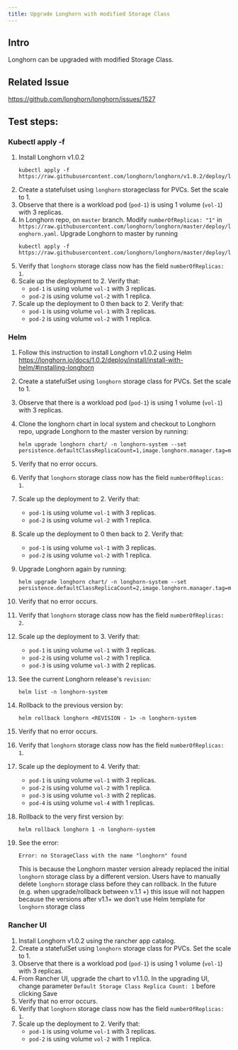 ```yaml
---
title: Upgrade Longhorn with modified Storage Class
---
```


## Intro

Longhorn can be upgraded with modified Storage Class.

## Related Issue
https://github.com/longhorn/longhorn/issues/1527

## Test steps:
### Kubectl apply -f
1. Install Longhorn v1.0.2
   ```
   kubectl apply -f https://raw.githubusercontent.com/longhorn/longhorn/v1.0.2/deploy/longhorn.yaml
   ```
1. Create a statefulset using `longhorn` storageclass for PVCs. Set the scale to 1.
1. Observe that there is a workload pod (`pod-1`) is using 1 volume (`vol-1`) with 3 replicas.
1. In Longhorn repo, on `master` branch. Modify `numberOfReplicas: "1"` in `https://raw.githubusercontent.com/longhorn/longhorn/master/deploy/longhorn.yaml`. Upgrade Longhorn to master by running
   ```
   kubectl apply -f https://raw.githubusercontent.com/longhorn/longhorn/master/deploy/longhorn.yaml
   ```
1. Verify that `longhorn` storage class now has the field `numberOfReplicas: 1`.
1. Scale up the deployment to 2. Verify that:
   * `pod-1` is using volume `vol-1` with 3 replicas.
   * `pod-2` is using volume `vol-2` with 1 replica.
1. Scale up the deployment to 0 then back to 2. Verify that:
   * `pod-1` is using volume `vol-1` with 3 replicas.
   * `pod-2` is using volume `vol-2` with 1 replica.

### Helm
1. Follow this instruction to install Longhorn v1.0.2 using Helm https://longhorn.io/docs/1.0.2/deploy/install/install-with-helm/#installing-longhorn
1. Create a statefulSet using `longhorn` storage class for PVCs. Set the scale to 1.
1. Observe that there is a workload pod (`pod-1`) is using 1 volume (`vol-1`) with 3 replicas.
1. Clone the longhorn chart in local system and checkout to Longhorn repo, upgrade Longhorn to the master version by running:
   ```
   helm upgrade longhorn chart/ -n longhorn-system --set persistence.defaultClassReplicaCount=1,image.longhorn.manager.tag=master
   ```
1. Verify that no error occurs.
1. Verify that `longhorn` storage class now has the field `numberOfReplicas: 1`.
1. Scale up the deployment to 2. Verify that:
   * `pod-1` is using volume `vol-1` with 3 replicas.
   * `pod-2` is using volume `vol-2` with 1 replica.
1. Scale up the deployment to 0 then back to 2. Verify that:
   * `pod-1` is using volume `vol-1` with 3 replicas.
   * `pod-2` is using volume `vol-2` with 1 replica.
1. Upgrade Longhorn again by running:
   ```
   helm upgrade longhorn chart/ -n longhorn-system --set persistence.defaultClassReplicaCount=2,image.longhorn.manager.tag=master
   ```
1. Verify that no error occurs.
1. Verify that `longhorn` storage class now has the field `numberOfReplicas: 2`.
1. Scale up the deployment to 3. Verify that:
   * `pod-1` is using volume `vol-1` with 3 replicas.
   * `pod-2` is using volume `vol-2` with 1 replica.
   * `pod-3` is using volume `vol-3` with 2 replicas.
1. See the current Longhorn release's `revision`:
   ```
   helm list -n longhorn-system
   ```
1. Rollback to the previous version by:
   ```
   helm rollback longhorn <REVISION - 1> -n longhorn-system
   ```
1. Verify that no error occurs.
1. Verify that `longhorn` storage class now has the field `numberOfReplicas: 1`.
1. Scale up the deployment to 4. Verify that:
   * `pod-1` is using volume `vol-1` with 3 replicas.
   * `pod-2` is using volume `vol-2` with 1 replica.
   * `pod-3` is using volume `vol-3` with 2 replicas.
   * `pod-4` is using volume `vol-4` with 1 replicas.

1. Rollback to the very first version by:
   ```
   helm rollback longhorn 1 -n longhorn-system
   ```
1. See the error:
   ```
   Error: no StorageClass with the name "longhorn" found
   ```
   This is because the Longhorn master version already replaced the initial `longhorn` storage class by a different version. Users have to manually delete `longhorn` storage class before they can rollback. In the future (e.g. when upgrade/rollback between v.1.1 +) this issue will not happen because the versions after v1.1+ we don't use Helm template for `longhorn` storage class

### Rancher UI
1. Install Longhorn v1.0.2 using the rancher app catalog.  
1. Create a statefulSet using `longhorn` storage class for PVCs. Set the scale to 1.
1. Observe that there is a workload pod (`pod-1`) is using 1 volume (`vol-1`) with 3 replicas.
1. From Rancher UI, upgrade the chart to v1.1.0. In the upgrading UI, change parameter `Default Storage Class Replica Count: 1` before clicking Save
1. Verify that no error occurs.
1. Verify that `longhorn` storage class now has the field `numberOfReplicas: 1`.
1. Scale up the deployment to 2. Verify that:
   * `pod-1` is using volume `vol-1` with 3 replicas.
   * `pod-2` is using volume `vol-2` with 1 replica. 

